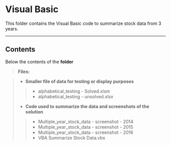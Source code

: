 Visual Basic
===================


This folder contains the Visual Basic code to summarize stock data from 3 years.  

----------


Contents
-------------

Below the contents of the **folder**

> **Files:**

> - **Smaller file of data for testing or display purposes** 
>> - alphabetical_testing - Solved.xlsm 
>> - alphabetical_testing - unsolved.xlsx
> - **Code used to summarize the data and screenshots of the solution** 
>> - Multiple_year_stock_data - screenshot - 2014
>> - Multiple_year_stock_data - screenshot - 2015
>> - Multiple_year_stock_data - screenshot - 2016
>> - VBA Summarize Stock Data.vbs
